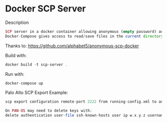 Docker SCP Server
=================


Description

```php
SCP server in a docker container allowing anonymous (empty password) authentication.
Docker-Compose gives access to read/save files in the current directory.
```

Thanks to:
https://github.com/alphabet5/anonymous-scp-docker


Build with:
```php
docker build -t scp-server .
```

Run with:
```php
docker-compose up
``````

Palo Alto SCP Export Example:
```php
scp export configuration remote-port 2222 from running-config.xml to anonymous@w.x.y.z:/scp-server/out.xml
```

```php
On PAN-OS may need to delete keys with:
delete authentication user-file ssh-known-hosts user ip w.x.y.z username all
```